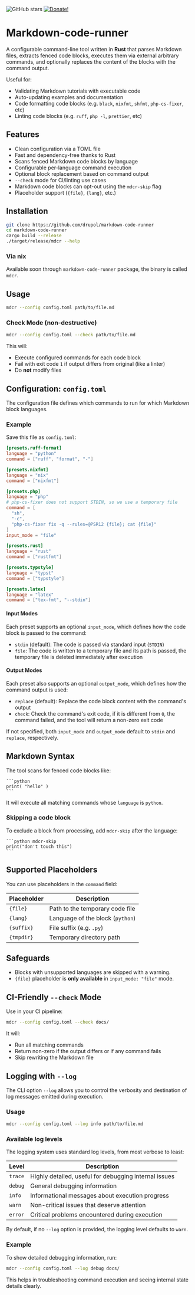 ![GitHub stars][github stars]
[![Donate!][donate github]][5]

# Markdown-code-runner

A configurable command-line tool written in **Rust** that parses Markdown files, extracts fenced code blocks, executes them via external arbitrary commands, and optionally replaces the content of the blocks with the command output.

Useful for:

- Validating Markdown tutorials with executable code
- Auto-updating examples and documentation
- Code formatting code blocks (e.g. `black`, `nixfmt`, `shfmt`, `php-cs-fixer`, etc)
- Linting code blocks (e.g. `ruff`, `php -l`, `prettier`, etc)

## Features

- Clean configuration via a TOML file
- Fast and dependency-free thanks to Rust
- Scans fenced Markdown code blocks by language
- Configurable per-language command execution
- Optional block replacement based on command output
- `--check` mode for CI/linting use cases
- Markdown code blocks can opt-out using the `mdcr-skip` flag
- Placeholder support (`{file}`, `{lang}`, etc.)

## Installation

```bash
git clone https://github.com/drupol/markdown-code-runner
cd markdown-code-runner
cargo build --release
./target/release/mdcr --help
```

### Via nix

Available soon through `markdown-code-runner` package, the binary is called `mdcr`.

## Usage

```bash
mdcr --config config.toml path/to/file.md
```

### Check Mode (non-destructive)

```bash
mdcr --config config.toml --check path/to/file.md
```

This will:

- Execute configured commands for each code block
- Fail with exit code `1` if output differs from original (like a linter)
- Do **not** modify files

## Configuration: `config.toml`

The configuration file defines which commands to run for which Markdown block languages.

### Example

Save this file as `config.toml`:

```toml
[presets.ruff-format]
language = "python"
command = ["ruff", "format", "-"]

[presets.nixfmt]
language = "nix"
command = ["nixfmt"]

[presets.php]
language = "php"
# php-cs-fixer does not support STDIN, so we use a temporary file
command = [
  "sh",
  "-c",
  "php-cs-fixer fix -q --rules=@PSR12 {file}; cat {file}"
]
input_mode = "file"

[presets.rust]
language = "rust"
command = ["rustfmt"]

[presets.typstyle]
language = "typst"
command = ["typstyle"]

[presets.latex]
language = "latex"
command = ["tex-fmt", "--stdin"]
```

#### Input Modes

Each preset supports an optional `input_mode`, which defines how the code block is passed to the command:

- `stdin` (default): The code is passed via standard input (`STDIN`)
- `file`: The code is written to a temporary file and its path is passed, the temporary file is deleted immediately after execution

#### Output Modes

Each preset also supports an optional `output_mode`, which defines how the command output is used:

- `replace` (default): Replace the code block content with the command's output
- `check`: Check the command's exit code, if it is different from `0`, the command failed, and the tool will return a non-zero exit code

If not specified, both `input_mode` and `output_mode` default to `stdin` and `replace`, respectively.

## Markdown Syntax

The tool scans for fenced code blocks like:

````
```python
print( "hello" )
```
````

It will execute all matching commands whose `language` is `python`.

### Skipping a code block

To exclude a block from processing, add `mdcr-skip` after the language:

````
```python mdcr-skip
print("don't touch this")
```
````

## Supported Placeholders

You can use placeholders in the `command` field:

| Placeholder | Description                      |
| ----------- | -------------------------------- |
| `{file}`    | Path to the temporary code file  |
| `{lang}`    | Language of the block (`python`) |
| `{suffix}`  | File suffix (e.g. `.py`)         |
| `{tmpdir}`  | Temporary directory path         |

## Safeguards

- Blocks with unsupported languages are skipped with a warning.
- `{file}` placeholder is **only available** in `input_mode: "file"` mode.

## CI-Friendly `--check` Mode

Use in your CI pipeline:

```bash
mdcr --config config.toml --check docs/
```

It will:

- Run all matching commands
- Return non-zero if the output differs or if any command fails
- Skip rewriting the Markdown file

## Logging with `--log`

The CLI option `--log` allows you to control the verbosity and destination of log messages emitted during execution.

### Usage

```bash
mdcr --config config.toml --log info path/to/file.md
```

### Available log levels

The logging system uses standard log levels, from most verbose to least:

| Level   | Description                                           |
| ------- | ----------------------------------------------------- |
| `trace` | Highly detailed, useful for debugging internal issues |
| `debug` | General debugging information                         |
| `info`  | Informational messages about execution progress       |
| `warn`  | Non-critical issues that deserve attention            |
| `error` | Critical problems encountered during execution        |

By default, if no `--log` option is provided, the logging level defaults to `warn`.

### Example

To show detailed debugging information, run:

```bash
mdcr --config config.toml --log debug docs/
```

This helps in troubleshooting command execution and seeing internal state details clearly.

[github stars]: https://img.shields.io/github/stars/drupol/markdown-code-runner.svg?style=flat-square
[donate github]: https://img.shields.io/badge/Sponsor-Github-brightgreen.svg?style=flat-square
[5]: https://github.com/sponsors/drupol
